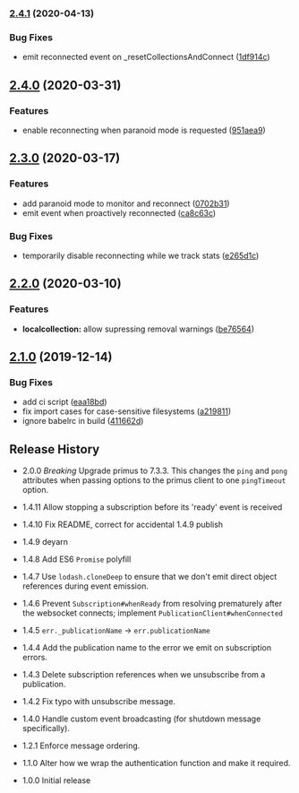 ### [2.4.1](https://github.com/mixmaxhq/publication-client/compare/v2.4.0...v2.4.1) (2020-04-13)


### Bug Fixes

* emit reconnected event on _resetCollectionsAndConnect ([1df914c](https://github.com/mixmaxhq/publication-client/commit/1df914cade667c03eb300a02d6c96e3aa31a0d8c))

## [2.4.0](https://github.com/mixmaxhq/publication-client/compare/v2.3.0...v2.4.0) (2020-03-31)


### Features

* enable reconnecting when paranoid mode is requested ([951aea9](https://github.com/mixmaxhq/publication-client/commit/951aea98f9b9a05f8e444d4273e7f2cf6db4c423))

## [2.3.0](https://github.com/mixmaxhq/publication-client/compare/v2.2.0...v2.3.0) (2020-03-17)


### Features

* add paranoid mode to monitor and reconnect ([0702b31](https://github.com/mixmaxhq/publication-client/commit/0702b31572ecd48f9ecf311bb704f8ecf69733d1))
* emit event when proactively reconnected ([ca8c63c](https://github.com/mixmaxhq/publication-client/commit/ca8c63c2c77fd7e22171f2efe843bed9a84411b3))


### Bug Fixes

* temporarily disable reconnecting while we track stats ([e265d1c](https://github.com/mixmaxhq/publication-client/commit/e265d1c4170763d382770d70ae3a01d1fa09fb8e))

## [2.2.0](https://github.com/mixmaxhq/publication-client/compare/v2.1.0...v2.2.0) (2020-03-10)


### Features

* **localcollection:** allow supressing removal warnings ([be76564](https://github.com/mixmaxhq/publication-client/commit/be765644d0ceea89d114dd9933a545581b05f1de))

## [2.1.0](https://github.com/mixmaxhq/publication-client/compare/v2.0.0...v2.1.0) (2019-12-14)


### Bug Fixes

* add ci script ([eaa18bd](https://github.com/mixmaxhq/publication-client/commit/eaa18bd5c91158fef4e793e072e7bf4b158d4609))
* fix import cases for case-sensitive filesystems ([a219811](https://github.com/mixmaxhq/publication-client/commit/a219811d2c8af45328a4fb2740349a58bd4220d0))
* ignore babelrc in build ([411662d](https://github.com/mixmaxhq/publication-client/commit/411662d8942289b9edd2591a9eef694ca3da91ca))

## Release History

* 2.0.0 *Breaking* Upgrade primus to 7.3.3. This changes the `ping` and `pong` attributes when passing options to the primus client to one `pingTimeout` option.

* 1.4.11 Allow stopping a subscription before its 'ready' event is received

* 1.4.10 Fix README, correct for accidental 1.4.9 publish

* 1.4.9 deyarn

* 1.4.8 Add ES6 `Promise` polyfill

* 1.4.7 Use `lodash.cloneDeep` to ensure that we don't emit direct object references during event emission.

* 1.4.6 Prevent `Subscription#whenReady` from resolving prematurely after the websocket connects; implement `PublicationClient#whenConnected`

* 1.4.5 `err._publicationName` -> `err.publicationName`

* 1.4.4 Add the publication name to the error we emit on subscription errors.

* 1.4.3 Delete subscription references when we unsubscribe from a publication.

* 1.4.2 Fix typo with unsubscribe message.

* 1.4.0 Handle custom event broadcasting (for shutdown message specifically).

* 1.2.1 Enforce message ordering.

* 1.1.0 Alter how we wrap the authentication function and make it required.

* 1.0.0 Initial release
